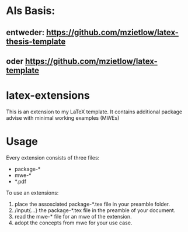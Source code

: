# Als Basis:
## entweder: https://github.com/mzietlow/latex-thesis-template
## oder https://github.com/mzietlow/latex-template
# latex-extensions
This is an extension to my LaTeX template. It contains additional package advise with minimal working examples (MWEs)

# Usage
Every extension consists of three files: 
  * package-*
  * mwe-*
  * *.pdf
  
To use an extensions:
  1. place the assosciated package-*.tex file in your preamble folder.
  2. /input{...} the package-*.tex file in the preamble of your document.
  3. read the mwe-* file for an mwe of the extension.
  4. adopt the concepts from mwe for your use case.
